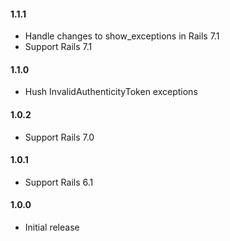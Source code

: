 #### 1.1.1

- Handle changes to show_exceptions in Rails 7.1
- Support Rails 7.1

#### 1.1.0

- Hush InvalidAuthenticityToken exceptions

#### 1.0.2

- Support Rails 7.0

#### 1.0.1

- Support Rails 6.1

#### 1.0.0

- Initial release
